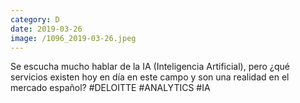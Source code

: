 ```yaml
--- 
category: D 
date: 2019-03-26 
image: /1096_2019-03-26.jpeg 
--- 
```


Se escucha mucho hablar de la IA (Inteligencia Artificial), pero ¿qué servicios existen hoy en día en este campo y son una realidad en el mercado español? #DELOITTE #ANALYTICS #IA
